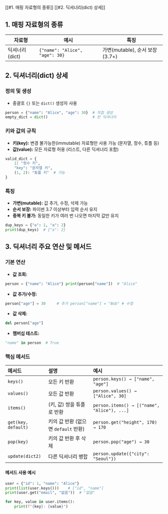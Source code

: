 [[#1. 매핑 자료형의 종류]]
[[#2. 딕셔너리(dict) 상세]]

## 1. 매핑 자료형의 종류

|자료형|예시|특징|
|---|---|---|
|딕셔너리(dict)|`{"name": "Alice", "age": 30}`|가변(mutable), 순서 보장(3.7+)|

## 2. 딕셔너리(dict) 상세

### 정의 및 생성
- 중괄호 `{}` 또는 `dict()` 생성자 사용
```python
person = {"name": "Alice", "age": 30}  # 직접 생성
empty_dict = dict()                    # 빈 딕셔너리
```
### 키와 값의 규칙
- **키(key):** 변경 불가능한(immutable) 자료형만 사용 가능 (문자열, 정수, 튜플 등)
- **값(value):** 모든 자료형 허용 (리스트, 다른 딕셔너리 포함)
```python
valid_dict = {
    1: "정수 키",
    "key": "문자열 키",
    (1, 2): "튜플 키"  # 가능
}
```
### 특징
- **가변(mutable):** 값 추가, 수정, 삭제 가능
- **순서 보장:** 파이썬 3.7 이상부터 입력 순서 유지
- **중복 키 불가:** 동일한 키가 여러 번 나오면 마지막 값만 유지
```python
dup_keys = {"a": 1, "a": 2}
print(dup_keys)  # {"a": 2}
```
## 3. 딕셔너리 주요 연산 및 메서드
### 기본 연산
- **값 조회:**
```python
person = {"name": "Alice"} print(person["name"])  # "Alice"
```
- **값 추가/수정:**
```python
person["age"] = 30     # 추가 person["name"] = "Bob" # 수정
```
- **값 삭제:**
```python
del person["age"]
```
- **멤버십 테스트:**
```python
"name" in person  # True
```
### 핵심 메서드
| 메서드                 | 설명                         | 예시                                          |
| :------------------ | :------------------------- | :------------------------------------------ |
| `keys()`            | 모든 키 반환                    | `person.keys() → ["name", "age"]`           |
| `values()`          | 모든 값 반환                    | `person.values() → ["Alice", 30]`           |
| `items()`           | (키, 값) 쌍을 튜플로 반환           | `person.items() → [("name", "Alice"), ...]` |
| `get(key, default)` | 키의 값 반환 (없으면 `default` 반환) | `person.get("height", 170) → 170`           |
| `pop(key)`          | 키의 값 반환 후 삭제               | `person.pop("age") → 30`                    |
| `update(dict2)`     | 다른 딕셔너리 병합                 | `person.update({"city": "Seoul"})`          |
#### 메서드 사용 예시
```python
user = {"id": 1, "name": "Alice"}
print(list(user.keys()))    # ["id", "name"]
print(user.get("email", "없음"))  # "없음"

for key, value in user.items():
    print(f"{key}: {value}")
```
